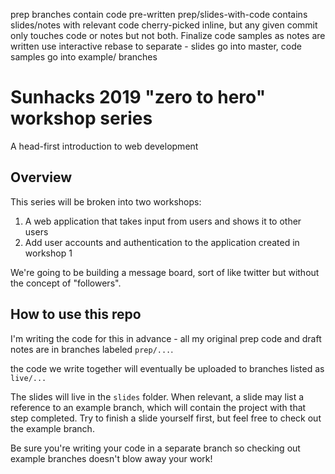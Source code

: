 prep branches contain code pre-written
prep/slides-with-code contains slides/notes with relevant code cherry-picked inline, but any given commit only touches code or notes but not both. Finalize code samples as notes are written
use interactive rebase to separate - slides go into master, code samples go into example/ branches

# Sunhacks 2019 "zero to hero" workshop series

A head-first introduction to web development

## Overview

This series will be broken into two workshops:

1. A web application that takes input from users and shows it to other users
2. Add user accounts and authentication to the application created in workshop 1

We're going to be building a message board, sort of like twitter but without the concept of "followers".

## How to use this repo

I'm writing the code for this in advance - all my original prep code and draft notes are in branches labeled `prep/...`.

the code we write together will eventually be uploaded to branches listed as `live/...`

The slides will live in the `slides` folder. When relevant, a slide may list a reference to an example branch, 
which will contain the project with that step completed. Try to finish a slide yourself first, but feel free to check out the example branch. 

Be sure you're writing your code in a separate branch so checking out example branches doesn't blow away your work!
